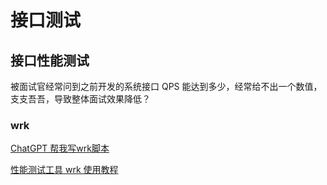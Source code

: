 # 接口测试



## 接口性能测试

被面试官经常问到之前开发的系统接口 QPS 能达到多少，经常给不出一个数值，支支吾吾，导致整体面试效果降低？



### wrk

[ChatGPT 帮我写wrk脚本](https://anthubtc.github.io/ChatGPT/#/doc2?id=%e4%b8%8d%e4%bc%9a%e5%86%99%e5%8e%8b%e6%b5%8b%e8%84%9a%e6%9c%ac%ef%bc%9fchatgpt)

[性能测试工具 wrk 使用教程](https://www.cnblogs.com/quanxiaoha/p/10661650.html)

